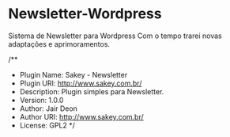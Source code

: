 # Newsletter-Wordpress
Sistema de Newsletter para Wordpress
Com o tempo trarei novas adaptações e aprimoramentos.

/**
 * Plugin Name: Sakey - Newsletter
 * Plugin URI: http://www.sakey.com.br/
 * Description: Plugin simples para Newsletter.
 * Version: 1.0.0
 * Author: Jair Deon
 * Author URI: http://www.sakey.com.br/
 * License: GPL2
 */
